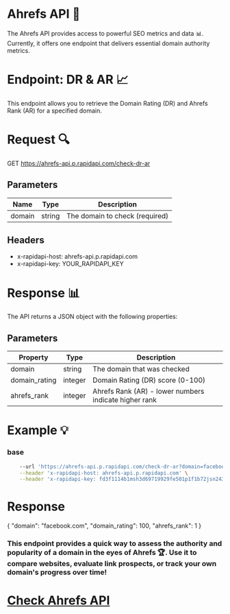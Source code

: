 # Ahrefs API 🚀
The Ahrefs API provides access to powerful SEO metrics and data 📊. Currently, it offers one endpoint that delivers essential domain authority metrics.

# Endpoint: DR & AR 📈
This endpoint allows you to retrieve the Domain Rating (DR) and Ahrefs Rank (AR) for a specified domain.

# Request 🔍
GET https://ahrefs-api.p.rapidapi.com/check-dr-ar

## Parameters

|       Name         |Type                          |Description|
|----------------|-------------------------------|-----------------------------|
|    domain      |      string                   |The domain to check (required)    


## Headers
- x-rapidapi-host: ahrefs-api.p.rapidapi.com
- x-rapidapi-key: YOUR_RAPIDAPI_KEY

# Response 📊
The API returns a JSON object with the following properties:
## Parameters

|       Property         |Type                          |Description|
|----------------|-------------------------------|-----------------------------|
|    domain      |      string                   |The domain that was checked     
| domain_rating  |      integer                  |Domain Rating (DR) score (0-100)     
| ahrefs_rank    |      integer                  |Ahrefs Rank (AR) - lower numbers indicate higher rank   

# Example 💡

### base
```bash curl --request GET \
	--url 'https://ahrefs-api.p.rapidapi.com/check-dr-ar?domain=facebook.com' \
	--header 'x-rapidapi-host: ahrefs-api.p.rapidapi.com' \
	--header 'x-rapidapi-key: fd3f1114b1msh3d69719929fe501p1f1b72jsn2432d43bd3d1'
```

 # Response

 {
  "domain": "facebook.com",
  "domain_rating": 100,
  "ahrefs_rank": 1
}


### This endpoint provides a quick way to assess the authority and popularity of a domain in the eyes of Ahrefs 🏆. Use it to compare websites, evaluate link prospects, or track your own domain's progress over time!


# [Check Ahrefs API](https://rapidapi.com/opendatapoint-opendatapoint-default/api/ahrefs-api/playground)
